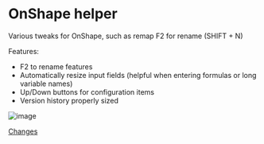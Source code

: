 # OnShape helper

Various tweaks for OnShape, such as remap F2 for rename (SHIFT + N)

Features:
* F2 to rename features
* Automatically resize input fields (helpful when entering formulas or long variable names)
* Up/Down buttons for configuration items
* Version history properly sized

![image](https://github.com/vanowm/slickdealsPlus/assets/511517/328a7870-9e85-4e24-8fd4-ca3c328c248a)

[Changes](https://vanowm.github.io/OnShape_helper/CHANGES.html)
